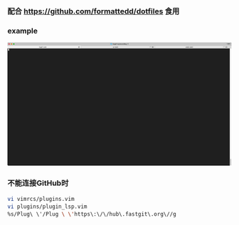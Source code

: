 ### 配合 https://github.com/formattedd/dotfiles 食用

### example
<!-- ![sample](./img/tty.gif) -->
<img src="./img/tty.gif" width="1000" />

### 不能连接GitHub时
```sh
vi vimrcs/plugins.vim
vi plugins/plugin_lsp.vim
%s/Plug\ \'/Plug \ \'https\:\/\/hub\.fastgit\.org\//g
```

<!-- #### in arch/manjaro use cliopboard -->
<!-- ```sh -->
<!-- [> sudo pacman -Sy xclip xorg-xclipboard <] -->
<!-- sudo pacman -Sy xsel -->
<!-- ``` -->
<!-- > reference from [ma6174](https://github.com/ma6174/vim-deprecated) and [Coc-extensions](https://github.com/neoclide/coc.nvim/wiki/Using-coc-extensions) -->
